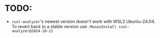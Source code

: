# TODO:
- `rust-analyzer`'s newest version doesn't work with WSL2 Ubuntu-24.04. To revert back to a stable version use `:MasonInstall rust-analyzer@2024-10-21`
